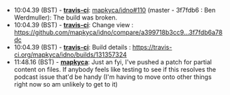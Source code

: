 * <a id="10:04.39">10:04.39 (BST)</a> - __[travis-ci](https://github.com/travis-ci)__: <a href="https://github.com/mapkyca/idno/issues/110">mapkyca/idno#110</a> (master - 3f7fdb6 : Ben Werdmuller): The build was broken.
* <a id="10:04.39">10:04.39 (BST)</a> - __[travis-ci](https://github.com/travis-ci)__: Change view : https://github.com/mapkyca/idno/compare/a399718b3cc9...3f7fdb6a78dc
* <a id="10:04.39">10:04.39 (BST)</a> - __[travis-ci](https://github.com/travis-ci)__: Build details : https://travis-ci.org/mapkyca/idno/builds/131357324
* <a id="11:48.16">11:48.16 (BST)</a> - __[mapkyca](https://github.com/mapkyca)__: Just an fyi, I've pushed a patch for partial content on files. If anybody feels like testing to see if this resolves the podcast issue that'd be handy (I'm having to move onto other things right now so am unlikely to get to it)
